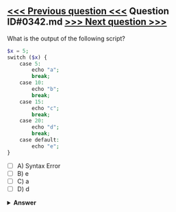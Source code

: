 [<<< Previous question <<<](0341.md)   Question ID#0342.md   [>>> Next question >>>](0343.md)
---

What is the output of the following script?

```php
$x = 5;
switch ($x) {
    case 5:
        echo "a";
        break;
    case 10:
        echo "b";
        break;
    case 15:
        echo "c";
        break;
    case 20:
        echo "d";
        break;
    case default:
        echo "e";
}
```

- [ ] A) Syntax Error
- [ ] B) e
- [ ] C) a
- [ ] D) d

<details><summary><b>Answer</b></summary>
<p>
  Answer: <strong>A</strong>
</p>
</details>
